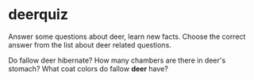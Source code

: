 # deerquiz
Answer some questions about deer, learn new facts. Choose the correct answer from the list about deer related questions.

Do fallow deer hibernate? 
How many chambers are there in deer's stomach?
What coat colors do fallow <b>deer</b> have? 
